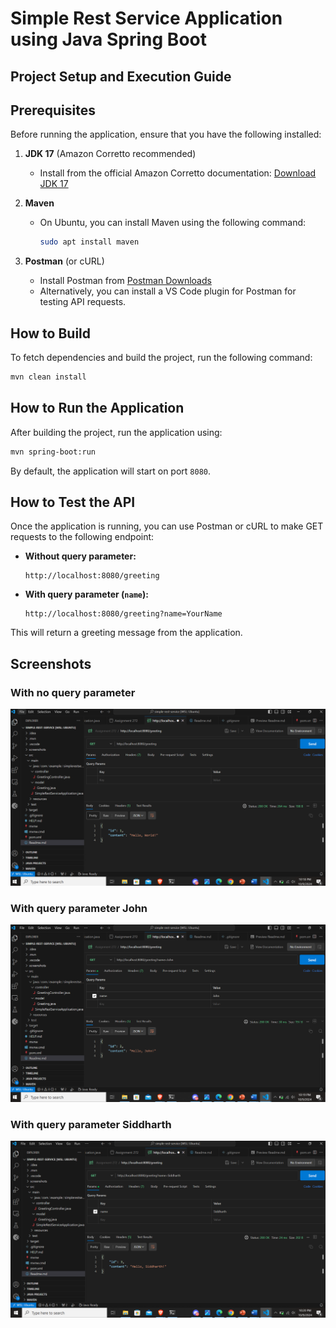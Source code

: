 # Simple Rest Service Application using Java Spring Boot


## Project Setup and Execution Guide

## Prerequisites

Before running the application, ensure that you have the following installed:

1. **JDK 17** (Amazon Corretto recommended)
   - Install from the official Amazon Corretto documentation: [Download JDK 17](https://docs.aws.amazon.com/corretto/latest/corretto-17-ug/downloads-list.html)

2. **Maven**
   - On Ubuntu, you can install Maven using the following command:
     ```bash
     sudo apt install maven
     ```

3. **Postman** (or cURL)
   - Install Postman from [Postman Downloads](https://www.postman.com/downloads/)
   - Alternatively, you can install a VS Code plugin for Postman for testing API requests.

## How to Build

To fetch dependencies and build the project, run the following command:

```bash
mvn clean install
```

## How to Run the Application

After building the project, run the application using:

```bash
mvn spring-boot:run
```

By default, the application will start on port `8080`.

## How to Test the API

Once the application is running, you can use Postman or cURL to make GET requests to the following endpoint:

- **Without query parameter:**
  ```
  http://localhost:8080/greeting
  ```

- **With query parameter (`name`):**
  ```
  http://localhost:8080/greeting?name=YourName
  ```

This will return a greeting message from the application.

## Screenshots
### With no query parameter

![with no query parameter](screenshots/no_param.PNG)

### With query parameter John

![with query parameter John](screenshots/param_John.PNG)

### With query parameter Siddharth

![with query parameter Siddharth](screenshots/param_Siddharth.PNG)
